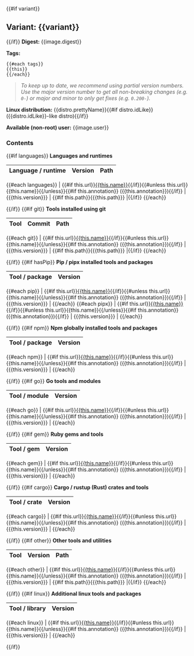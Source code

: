 {{#if variant}}
## Variant: {{variant}}

{{/if}}
**Digest:** {{image.digest}}

**Tags:**
```
{{#each tags}}
{{this}}
{{/each}}
```
> *To keep up to date, we recommend using partial version numbers. Use the major version number to get all non-breaking changes (e.g. `0-`) or major and minor to only get fixes (e.g. `0.200-`).*

**Linux distribution:** {{distro.prettyName}}{{#if distro.idLike}} ({{distro.idLike}}-like distro){{/if}}

**Available (non-root) user:** {{image.user}}

### Contents
{{#if languages}}
**Languages and runtimes**

| Language / runtime | Version | Path |
|--------------------|---------|------|
{{#each languages}}
| {{#if this.url}}[{{this.name}}]({{this.url}}){{/if}}{{#unless this.url}}{{this.name}}{{/unless}}{{#if this.annotation}} ({{this.annotation}}){{/if}} | {{{this.version}}} | {{#if this.path}}{{{this.path}}} |{{/if}}
{{/each}}

{{/if}}
{{#if git}}
**Tools installed using git**

| Tool | Commit | Path |
|------|--------|------|
{{#each git}}
| {{#if this.url}}[{{this.name}}]({{this.url}}){{/if}}{{#unless this.url}}{{this.name}}{{/unless}}{{#if this.annotation}} ({{this.annotation}}){{/if}} | {{{this.version}}} | {{#if this.path}}{{{this.path}}} |{{/if}}
{{/each}}

{{/if}}
{{#if hasPip}}
**Pip / pipx installed tools and packages**

| Tool / package | Version |
|----------------|---------|
{{#each pip}}
| {{#if this.url}}[{{this.name}}]({{this.url}}){{/if}}{{#unless this.url}}{{this.name}}{{/unless}}{{#if this.annotation}} ({{this.annotation}}){{/if}} | {{{this.version}}} |
{{/each}}
{{#each pipx}}
| {{#if this.url}}[{{this.name}}]({{this.url}}){{/if}}{{#unless this.url}}{{this.name}}{{/unless}}{{#if this.annotation}} ({{this.annotation}}){{/if}} | {{{this.version}}} |
{{/each}}

{{/if}}
{{#if npm}}
**Npm globally installed tools and packages**

| Tool / package | Version |
|----------------|---------|
{{#each npm}}
| {{#if this.url}}[{{this.name}}]({{this.url}}){{/if}}{{#unless this.url}}{{this.name}}{{/unless}}{{#if this.annotation}} ({{this.annotation}}){{/if}} | {{{this.version}}} |
{{/each}}

{{/if}}
{{#if go}}
**Go tools and modules**

| Tool / module | Version |
|---------------|---------|
{{#each go}}
| {{#if this.url}}[{{this.name}}]({{this.url}}){{/if}}{{#unless this.url}}{{this.name}}{{/unless}}{{#if this.annotation}} ({{this.annotation}}){{/if}} | {{{this.version}}} |
{{/each}}

{{/if}}
{{#if gem}}
**Ruby gems and tools**

| Tool / gem | Version |
|------------|---------|
{{#each gem}}
| {{#if this.url}}[{{this.name}}]({{this.url}}){{/if}}{{#unless this.url}}{{this.name}}{{/unless}}{{#if this.annotation}} ({{this.annotation}}){{/if}} | {{{this.version}}} |
{{/each}}

{{/if}}
{{#if cargo}}
**Cargo / rustup (Rust) crates and tools**

| Tool / crate | Version |
|--------------|---------|
{{#each cargo}}
| {{#if this.url}}[{{this.name}}]({{this.url}}){{/if}}{{#unless this.url}}{{this.name}}{{/unless}}{{#if this.annotation}} ({{this.annotation}}){{/if}} | {{{this.version}}} |
{{/each}}

{{/if}}
{{#if other}}
**Other tools and utilities**

| Tool | Version | Path |
|------|---------|------|
{{#each other}}
| {{#if this.url}}[{{this.name}}]({{this.url}}){{/if}}{{#unless this.url}}{{this.name}}{{/unless}}{{#if this.annotation}} ({{this.annotation}}){{/if}} | {{{this.version}}} | {{#if this.path}}{{{this.path}}} |{{/if}}
{{/each}}

{{/if}}
{{#if linux}}
**Additional linux tools and packages**

| Tool / library | Version |
|----------------|---------|
{{#each linux}}
| {{#if this.url}}[{{this.name}}]({{this.url}}){{/if}}{{#unless this.url}}{{this.name}}{{/unless}}{{#if this.annotation}} ({{this.annotation}}){{/if}} | {{{this.version}}} |
{{/each}}

{{/if}}

